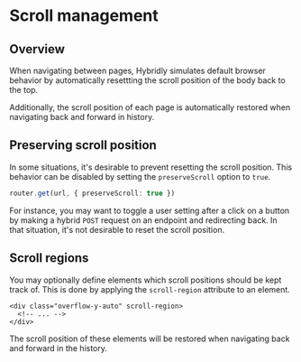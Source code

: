 # Scroll management

## Overview

When navigating between pages, Hybridly simulates default browser behavior by automatically resettting the scroll position of the body back to the top.

Additionally, the scroll position of each page is automatically restored when navigating back and forward in history.

## Preserving scroll position

In some situations, it's desirable to prevent resetting the scroll position. This behavior can be disabled by setting the `preserveScroll` option to `true`.

```ts
router.get(url, { preserveScroll: true })
```

For instance, you may want to toggle a user setting after a click on a button by making a hybrid `POST` request on an endpoint and redirecting back. In that situation, it's not desirable to reset the scroll position.

## Scroll regions

You may optionally define elements which scroll positions should be kept track of. This is done by applying the `scroll-region` attribute to an element.

```vue-html
<div class="overflow-y-auto" scroll-region>
  <!-- ... -->
</div>
```

The scroll position of these elements will be restored when navigating back and forward in the history.
